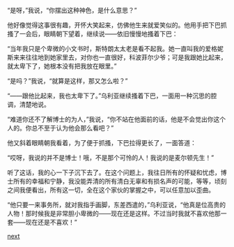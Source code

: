
“是呀，”我说，“你摆出这种神色，是什么意思？”

他好像觉得这事很有趣，开怀大笑起来，仿佛他生来就爱笑似的。他用手把下巴抓搔了一会后，眼睛朝下望着，继续说——依旧慢慢地搔着下巴：

“当年我只是个卑微的小文书时，斯特朗太太老是看不起我。她一直叫我的爱格妮斯来来往往地到她家里去，对你也一直很好，科波菲尔少爷；可是我跟她比起来，就太卑下了，她根本没有把我放在眼里。”

“是吗？”我说，“就算是这样，那又怎么啦？”

“——跟他比起来，我也太卑下了。”乌利亚继续搔着下巴，一面用一种沉思的腔调，清楚地说。

“难道你还不了解博士的为人，”我说，“你不站在他面前的话，他是不会觉出你这个人的。你总不至于认为他会那么看吧？”

他又斜着眼睛朝我看着，为了便于抓搔，下巴拉得更长了，一面答道：

“哎呀，我说的并不是博士！哦，不是那个可怜的人！我说的是麦尔顿先生！”

听了这话，我的心一下子沉下去了。在这个问题上，我往日所有的怀疑和忧虑，博士所有的幸福和宁静，我没能弄清的所有清白无辜和有损名声的可能，等等，顷刻之间我便看出，所有这一切，全在这个家伙的掌握之中，可以任意加以歪曲。

“他只要一来事务所，就对我指手画脚，东差西遣的，”乌利亚说，“他真是位高贵的人物！那时候我是非常胆小卑微的——现在还是这样。不过当时我就不喜欢他那一套——现在还是不喜欢！”

[next](page537)